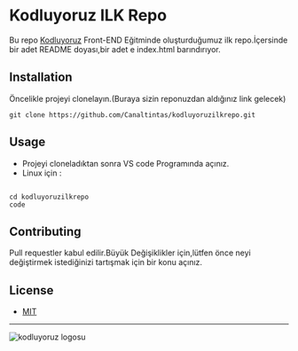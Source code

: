 # Kodluyoruz ILK Repo
 Bu repo [Kodluyoruz](kodluyoruz.org) Front-END Eğitminde oluşturduğumuz ilk repo.İçersinde bir adet README doyası,bir adet e index.html barındırıyor.

## Installation
Öncelikle projeyi clonelayın.(Buraya sizin reponuzdan aldığınız link gelecek)


```
git clone https://github.com/Canaltintas/kodluyoruzilkrepo.git

```

## Usage
* Projeyi cloneladıktan sonra VS code Programında açınız.
* Linux için : 


```

cd kodluyoruzilkrepo
code

```
## Contributing
Pull requestler kabul edilir.Büyük Değişiklikler için,lütfen önce neyi değiştirmek istediğinizi tartışmak için bir konu açınız.

## License

* [MIT](https://www.google.com/search?q=mit+license)

----

![kodluyoruz logosu](https://avatars.githubusercontent.com/u/30476529?s=280&v=4)



